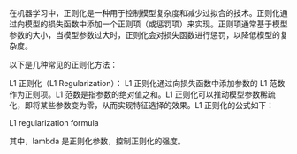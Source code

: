在机器学习中，正则化是一种用于控制模型复杂度和减少过拟合的技术。正则化通过向模型的损失函数中添加一个正则项（或惩罚项）来实现。正则项通常基于模型参数的大小，当模型参数过大时，正则化会对损失函数进行惩罚，以降低模型的复杂度。

以下是几种常见的正则化方法：

L1 正则化（L1 Regularization）：
L1 正则化通过向损失函数中添加参数的 L1 范数作为正则项。L1 范数是指参数的绝对值之和。L1 正则化可以推动模型参数稀疏化，即将某些参数变为零，从而实现特征选择的效果。L1 正则化的公式如下：

L1 regularization formula

其中，lambda 是正则化参数，控制正则化的强度。